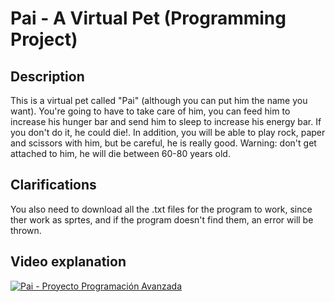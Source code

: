 # Pai - A Virtual Pet (Programming Project)
## Description
This is a virtual pet called "Pai" (although you can put him the name you want). 
You're going to have to take care of him, you can feed him to increase his hunger bar
and send him to sleep to increase his energy bar. If you don't do it, he could die!.
In addition, you will be able to play rock, paper and scissors with him, but be careful, 
he is really good.
Warning: don't get attached to him, he will die between 60-80 years old.

## Clarifications 
You also need to download all the .txt files for the program to work,
since ther work as sprtes, and if the program doesn't find them, an error will be thrown.

## Video explanation
[![Pai - Proyecto Programación Avanzada](https://img.youtube.com/vi/m_Oov_1WYjU/0.jpg)](https://www.youtube.com/watch?v=m_Oov_1WYjU "Pai - Proyecto Programación Avanzada (CLICK TO WATCH)")
